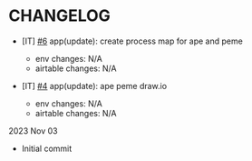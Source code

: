 # CHANGELOG

- [IT] [#6](https://github.com/MedGrocer/diagrams/issues/6) app(update): create process map for ape and peme

  - env changes: N/A
  - airtable changes: N/A

- [IT] [#4](https://github.com/MedGrocer/diagrams/issues/4) app(update): ape peme draw.io

  - env changes: N/A
  - airtable changes: N/A

2023 Nov 03

- Initial commit
